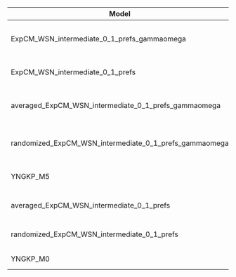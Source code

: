 | Model                                                  | deltaAIC | LogLikelihood | nParams | ParamValues                                               |
|--------------------------------------------------------|----------|---------------|---------|-----------------------------------------------------------|
| ExpCM_WSN_intermediate_0_1_prefs_gammaomega            | 0.00     | -31828.40     | 7       | alpha_omega=1.45, beta=1.31, beta_omega=10.00, kappa=3.85 |
| ExpCM_WSN_intermediate_0_1_prefs                       | 520.88   | -32089.84     | 6       | beta=1.32, kappa=3.51, omega=0.14                         |
| averaged_ExpCM_WSN_intermediate_0_1_prefs_gammaomega   | 2534.60  | -33095.70     | 7       | alpha_omega=0.58, beta=0.74, beta_omega=6.16, kappa=3.89  |
| randomized_ExpCM_WSN_intermediate_0_1_prefs_gammaomega | 2570.00  | -33113.40     | 7       | alpha_omega=0.59, beta=0.04, beta_omega=6.33, kappa=3.91  |
| YNGKP_M5                                               | 2978.52  | -33312.66     | 12      | alpha_omega=0.58, beta_omega=7.12, kappa=3.38             |
| averaged_ExpCM_WSN_intermediate_0_1_prefs              | 4351.96  | -34005.38     | 6       | beta=0.45, kappa=3.50, omega=0.08                         |
| randomized_ExpCM_WSN_intermediate_0_1_prefs            | 4367.18  | -34012.99     | 6       | beta=0.00, kappa=3.51, omega=0.08                         |
| YNGKP_M0                                               | 4723.52  | -34186.16     | 11      | kappa=3.05, omega=0.07                                    |
